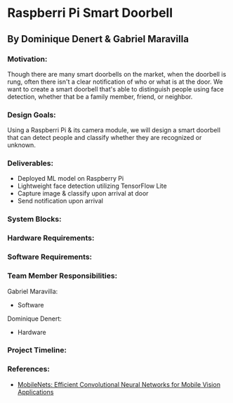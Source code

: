 # Raspberri Pi Smart Doorbell
## By Dominique Denert & Gabriel Maravilla

### Motivation:
Though there are many smart doorbells on the market, when the doorbell is rung, often there isn't a clear notification of who or what is at the door. We want to create a smart doorbell that's able to distinguish people using face detection, whether that be a family member, friend, or neighbor.

### Design Goals:
Using a Raspberri Pi & its camera module, we will design a smart doorbell that can detect people and classify whether they are recognized or unknown.

### Deliverables:
* Deployed ML model on Raspberry Pi
* Lightweight face detection utilizing TensorFlow Lite
* Capture image & classify upon arrival at door
* Send notification upon arrival

### System Blocks:

### Hardware Requirements:

### Software Requirements:

### Team Member Responsibilities:
Gabriel Maravilla:
* Software

Dominique Denert:
* Hardware

### Project Timeline:

### References:
* [MobileNets: Efficient Convolutional Neural Networks for Mobile Vision Applications](https://arxiv.org/abs/1704.04861)